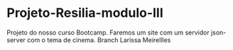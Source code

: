 # Projeto-Resilia-modulo-III
Projeto do nosso curso Bootcamp. Faremos um site com um servidor json-server com o tema de cinema.
Branch Larissa Meirellles
